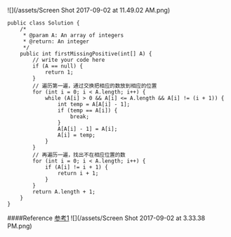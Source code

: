 ![](/assets/Screen Shot 2017-09-02 at 11.49.02 AM.png)


```
public class Solution {
    /*
     * @param A: An array of integers
     * @return: An integer
     */
    public int firstMissingPositive(int[] A) {
        // write your code here
        if (A == null) {
            return 1;
        }
        // 遍历第一遍，通过交换把相应的数放到相应的位置
        for (int i = 0; i < A.length; i++) {
            while (A[i] > 0 && A[i] <= A.length && A[i] != (i + 1)) {
                int temp = A[A[i] - 1];
                if (temp == A[i]) {
                    break;
                }
                A[A[i] - 1] = A[i];
                A[i] = temp;
            }
        }
        // 再遍历一遍，找出不在相应位置的数
        for (int i = 0; i < A.length; i++) {
            if (A[i] != i + 1) {
                return i + 1;
            }
        }
        return A.length + 1;
    }
}
```

####Reference
[参考1](https://zhengyang2015.gitbooks.io/lintcode/first_missing_positive_189.html)
![](/assets/Screen Shot 2017-09-02 at 3.33.38 PM.png)